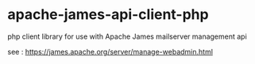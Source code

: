 # apache-james-api-client-php
php client library for use with Apache James mailserver management api

see : https://james.apache.org/server/manage-webadmin.html
